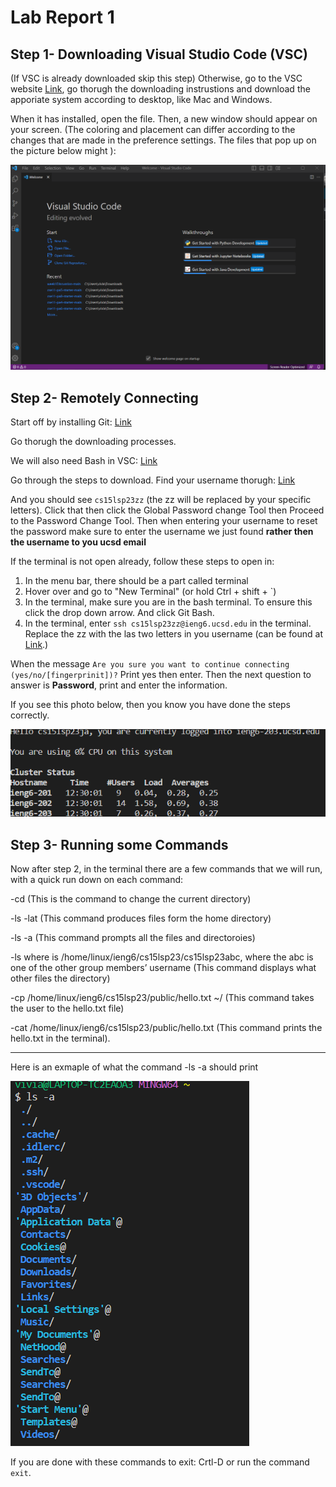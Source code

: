 # Lab Report 1

## Step 1- Downloading Visual Studio Code (VSC)
(If VSC is already downloaded skip this step)
Otherwise, go to the VSC website
[Link](https://code.visualstudio.com/), go thorugh the downloading instrustions and 
download the apporiate system according to desktop, like Mac and Windows.

When it has installed, open the file. Then, a new window should appear on your screen.
(The coloring and placement can differ according to the changes that are made in the
preference settings. The files that pop up on the picture below might ): 

![Image](https://raw.githubusercontent.com/viviantran706/cse15l-lab-reports/main/Screenshot%202023-04-06%20121847.png)

## Step 2- Remotely Connecting 
Start off by installing Git: [Link](https://gitforwindows.org/)

Go thorugh the downloading processes.

We will also need Bash in VSC: [Link](https://stackoverflow.com/questions/42606837/how-do-i-use-bash-on-windows-from-the-visual-studio-code-integrated-terminal/50527994#50527994)

Go through the steps to download.
Find your username thorugh: [Link](https://sdacs.ucsd.edu/~icc/index.php)

And you should see `cs15lsp23zz` (the zz will be replaced by your specific letters). Click that then click the Global Password change Tool then Proceed to the Password Change Tool. Then when entering your username to reset the password make sure to enter the username we just found **rather then the username to you ucsd email**


If the terminal is not open already, follow these steps to open in:
1. In the menu bar, there should be a part called terminal
2. Hover over and go to "New Terminal" (or hold Ctrl + shift + `)
3. In the terminal, make sure you are in the bash terminal. To ensure this click the drop down arrow. And click Git Bash.
4. In the terminal, enter `ssh cs15lsp23zz@ieng6.ucsd.edu` in the terminal. Replace the zz with the las two letters in you username (can be found at [Link](https://sdacs.ucsd.edu/~icc/index.php).)

When the message `Are you sure you want to continue connecting (yes/no/[fingerprinit])?` Print yes then enter. Then the next question to answer is **Password**, print and enter the information.

If you see this photo below, then you know you have done the steps correctly.

![Image](https://raw.githubusercontent.com/viviantran706/cse15l-lab-reports/main/Screenshot%202023-04-06%20123418.png)

## Step 3- Running some Commands
Now after step 2, in the terminal there are a few commands that we will run, with a quick run down on each command:

-cd (This is the command to change the current directory)

-ls -lat (This command produces files form the home directory)

-ls -a (This command prompts all the files and directoroies)

-ls <directory> where <directory> is /home/linux/ieng6/cs15lsp23/cs15lsp23abc, where the abc is one of the other group members’ username (This command displays what other files the directory)

-cp /home/linux/ieng6/cs15lsp23/public/hello.txt ~/ (This command takes the user to the hello.txt file)

-cat /home/linux/ieng6/cs15lsp23/public/hello.txt (This command prints the hello.txt in the terminal).

---

Here is an exmaple of what the command -ls -a should print 
  
![Print](https://raw.githubusercontent.com/viviantran706/cse15l-lab-reports/main/Screenshot%202023-04-06%20125122.png)


  
If you are done with these commands to exit: Crtl-D or run the command `exit`.
